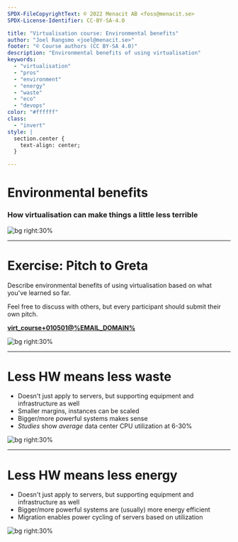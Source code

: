 ```yaml
---
SPDX-FileCopyrightText: © 2022 Menacit AB <foss@menacit.se>
SPDX-License-Identifier: CC-BY-SA-4.0

title: "Virtualisation course: Environmental benefits"
author: "Joel Rangsmo <joel@menacit.se>"
footer: "© Course authors (CC BY-SA 4.0)"
description: "Environmental benefits of using virtualisation"
keywords:
  - "virtualisation"
  - "pros"
  - "environment"
  - "energy"
  - "waste"
  - "eco"
  - "devops"
color: "#ffffff"
class:
  - "invert"
style: |
  section.center {
    text-align: center;
  }

---
```

<!-- _footer: "%ATTRIBUTION_PREFIX% Pumpkinmook (CC BY 2.0)" -->
# Environmental benefits
### How virtualisation can make things a little less terrible

![bg right:30%](images/05-censored_smoke.jpg)

<!--
You young people care about the environment, don't you?
-->

---
<!-- _footer: "%ATTRIBUTION_PREFIX% Peggy Dembicer (CC BY 2.0)" -->
# Exercise: Pitch to Greta
Describe environmental benefits of using virtualisation based on what you've learned so far.  
  
Feel free to discuss with others, but every participant should submit their own pitch.  
  
**[virt_course+010501@%EMAIL_DOMAIN%](mailto:virt_course+010501@%EMAIL_DOMAIN%)**

![bg right:30%](images/05-greta.jpg)

<!--
- Many of the properties provided by virtualisation showed both benefits for cost-savings and
reliability. Same goes for it's environmental benefits.

- There are also other things that are relevant, put some effort into thinking about it.
-->

---
<!-- _footer: "%ATTRIBUTION_PREFIX% Reid Campbell (CC0 1.0)" -->
# Less HW means less waste
- Doesn't just apply to servers, but supporting equipment and infrastructure as well 
- Smaller margins, instances can be scaled
- Bigger/more powerful systems makes sense
- _Studies_ show _average_ data center CPU utilization at 6-30%

![bg right:30%](images/05-forest_dome.jpg)

<!--
Basically the same as for saving money on HW.
-->

---
<!-- _footer: "%ATTRIBUTION_PREFIX% Reid Campbell (CC0 1.0)" -->
# Less HW means less energy
- Doesn't just apply to servers, but supporting equipment and infrastructure as well 
- Bigger/more powerful systems are (usually) more energy efficient
- Migration enables power cycling of servers based on utilization

![bg right:30%](images/05-forest_dome.jpg)

<!--
- Basically the same as for saving money on HW.

- Besides the peaks, most hypervisors could likely be shutdown to electricity/produce less heat.
For this to be reasonable, live migration and/or batch workloads are likely needed.
-->
